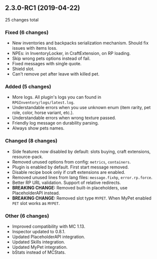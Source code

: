 ## 2.3.0-RC1 (2019-04-22)

25 changes total

### Fixed (6 changes)

- New inventories and backpacks serialization mechanism. Should fix issues with items loss.
- NPEs: in InventoryLocker, in CraftExtension, on RP loading.
- Skip wrong pets options instead of fail.
- Fixed messages with single quote.
- Shield slot.
- Can't remove pet after leave with killed pet.

### Added (5 changes)

- More logs. All plugin's logs you can found in `RPGInventory/logs/latest.log`.
- Understandable errors when you use unknown enum (item rarity, pet role, color, horse variant, etc.).
- Understandable errors when wrong texture passed.
- Friendly log message on durability parsing.
- Always show pets names.

### Changed (8 changes)

- Side features now disabled by default: slots buying, craft extensions, resource-pack.
- Removed unused options from config: `metrics`, `containers`.
- Plugin is enabled by default. First start message removed.
- Disable recipe book only if craft extensions are enabled.
- Removed unused lines from lang files: `message.fixhp`, `error.rp.force`.
- Better RP URL validation. Support of relative redirects.
- **BREAKING CHANGE:** Removed built-in placeholders, use PlaceholderAPI instead.
- **BREAKING CHANGE:** Removed slot type `MYPET`. When MyPet enabled `PET` slot works as `MYPET`.

### Other (6 changes)

- Improved compatibility with MC 1.13.
- Inspector updated to 0.8.1.
- Updated PlaceholderAPI integration.
- Updated Skills integration.
- Updated MyPet integration.
- bStats instead of MCStats.
